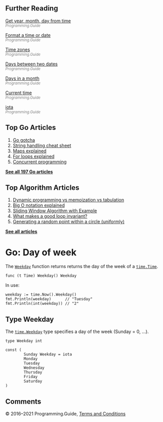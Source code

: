 



## Further Reading

[Get year, month, day from time](day-month-year-from-time.html)  
<span style="color: grey; font-style: italic; font-size: smaller">Programming.Guide</span>

[Format a time or date](format-parse-string-time-date-example.html)  
<span style="color: grey; font-style: italic; font-size: smaller">Programming.Guide</span>

[Time zones](time-change-convert-location-timezone.html)  
<span style="color: grey; font-style: italic; font-size: smaller">Programming.Guide</span>

[Days between two dates](days-between-dates.html)  
<span style="color: grey; font-style: italic; font-size: smaller">Programming.Guide</span>

[Days in a month](last-day-month-date.html)  
<span style="color: grey; font-style: italic; font-size: smaller">Programming.Guide</span>

[Current time](current-time.html)  
<span style="color: grey; font-style: italic; font-size: smaller">Programming.Guide</span>

[iota](iota.html)  
<span style="color: grey; font-style: italic; font-size: smaller">Programming.Guide</span>

## Top Go Articles

1.  [Go gotcha](go-gotcha.html)
2.  [String handling cheat sheet](string-functions-reference-cheat-sheet.html)
3.  [Maps explained](maps-explained.html)
4.  [For loops explained](for-loop.html)
5.  [Concurrent programming](go-concurrency-tutorial.html)

[**See all 197 Go articles**](index.html)



## Top Algorithm Articles

1.  [Dynamic programming vs memoization vs tabulation](../dynamic-programming-vs-memoization-vs-tabulation.html)
2.  [Big O notation explained](../big-o-notation-explained.html)
3.  [Sliding Window Algorithm with Example](../sliding-window-example.html)
4.  [What makes a good loop invariant?](../what-makes-a-good-loop-invariant.html)
5.  [Generating a random point within a circle (uniformly)](../random-point-within-circle.html)

[**See all articles**](../index.html)

# Go: Day of week

The [`Weekday`](https://golang.org/pkg/time/#Time.Weekday) function returns returns the day of the week of a [`time.Time`](https://golang.org/pkg/time/#Time).

    func (t Time) Weekday() Weekday

In use:

    weekday := time.Now().Weekday()
    fmt.Println(weekday)      // "Tuesday"
    fmt.Println(int(weekday)) // "2"

## Type Weekday

The [`time.Weekday`](https://golang.org/pkg/time/#Weekday) type specifies a day of the week (Sunday = 0, …).

    type Weekday int

    const (
            Sunday Weekday = iota
            Monday
            Tuesday
            Wednesday
            Thursday
            Friday
            Saturday
    )

## Comments



© 2016–2021 Programming.Guide, [Terms and Conditions](../terms-and-conditions.html)
